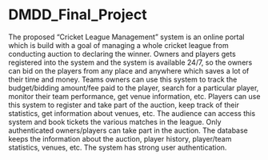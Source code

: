 # DMDD_Final_Project

The proposed “Cricket League Management” system is an online portal which is build with a goal of managing a whole cricket league from conducting auction to declaring the winner. Owners and players gets registered into the system and the system is available 24/7, so the owners can bid on the players from any place and anywhere which saves a lot of their time and money. Teams owners can use this system to track the budget/bidding amount/fee paid to the player, search for a particular player, monitor their team performance, get venue information, etc. Players can use this system to register and take part of the auction, keep track of their statistics, get information about venues, etc. The audience can access this system and book tickets the various matches in the league. Only authenticated owners/players can take part in the auction. The database keeps the information about the auction, player history, player/team statistics, venues, etc. The system has strong user authentication.
